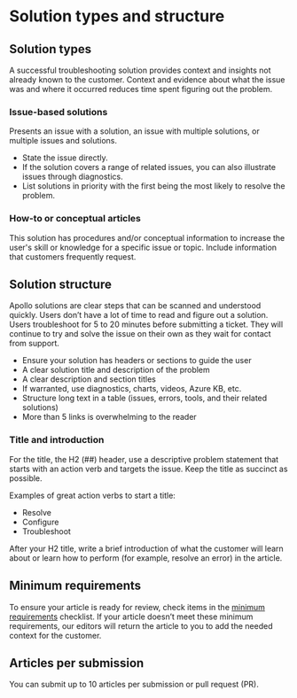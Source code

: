 # Solution types and structure

## Solution types
A successful troubleshooting solution provides context and insights not already
known to the customer. Context and evidence about what the issue was and where
it occurred reduces time spent figuring out the problem.

### Issue-based solutions

Presents an issue with a solution, an issue with multiple solutions, or multiple
issues and solutions. 
- State the issue directly. 
- If the solution covers a range of related issues, you can also illustrate issues through diagnostics. 
- List solutions in priority with the first being the most likely to resolve the problem.

### How-to or conceptual articles

This solution has procedures and/or conceptual information to increase the
user's skill or knowledge for a specific issue or topic. Include information
that customers frequently request.

## Solution structure

Apollo solutions are clear steps that can be scanned and understood quickly.
Users don’t have a lot of time to read and figure out a solution. Users
troubleshoot for 5 to 20 minutes before submitting a ticket. They will continue
to try and solve the issue on their own as they wait for contact from support.

-   Ensure your solution has headers or sections to guide the user
-   A clear solution title and description of the problem
-   A clear description and section titles
-   If warranted, use diagnostics, charts, videos, Azure KB, etc.
-   Structure long text in a table (issues, errors, tools, and their related solutions)
-   More than 5 links is overwhelming to the reader

### Title and introduction

For the title, the H2 (##) header, use a descriptive problem statement that starts with an action verb and targets the issue. Keep the title as succinct as possible.

Examples of great action verbs to start a title:
- Resolve
- Configure
- Troubleshoot

After your H2 title, write a brief introduction of what the customer will learn about or learn how to perform (for example, resolve an error) in the article.

## Minimum requirements

To ensure your article is ready for review, check items in the [minimum
requirements](https://azsupportdocs.azurewebsites.net/playbook/ApolloMinRequirementsList.html)
checklist. If your article doesn’t meet these minimum requirements, our editors
will return the article to you to add the needed context for the customer.

## Articles per submission

You can submit up to 10 articles per submission or pull request (PR).
